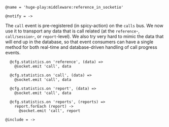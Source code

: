     @name = 'huge-play:middleware:reference_in_socketio'

    @notify = ->

The `call` event is pre-registered (in spicy-action) on the `calls` bus.
We now use it to transport any data that is call related (at the `reference`-, `call/session`-, or `report`-level).
We also try very hard to mimic the data that will end up in the database, so that event consumers can have a single method for both real-time and database-driven handling of call progress events.

      @cfg.statistics.on 'reference', (data) =>
        @socket.emit 'call', data

      @cfg.statistics.on 'call', (data) =>
        @socket.emit 'call', data

      @cfg.statistics.on 'report', (data) =>
        @socket.emit 'call', data

      @cfg.statistics.on 'reports', (reports) =>
        report.forEach (report) ->
          @socket.emit 'call', report

    @include = ->
